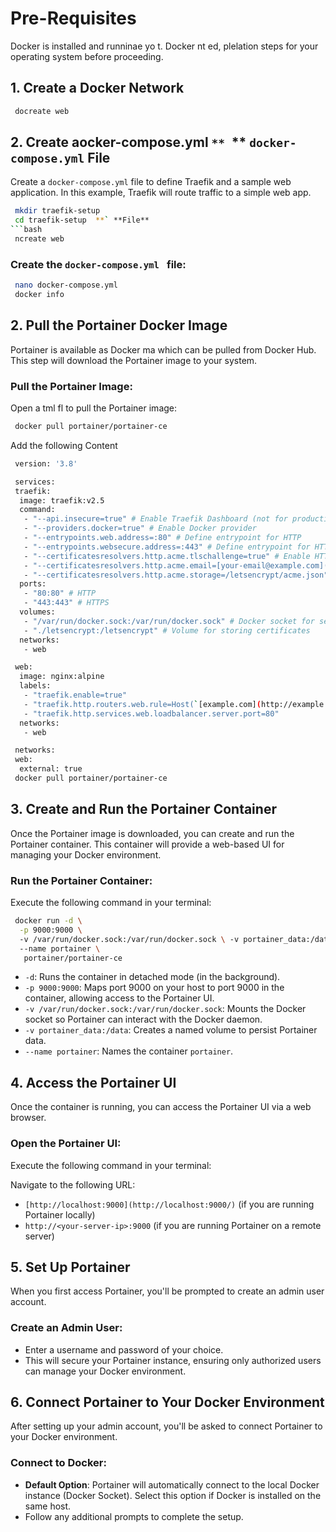 
# Pre-Requisites
 Docker is installed and runninae  yo t.  Docker nt ed, plelation steps for your operating system before proceeding.

## 1\. Create a Docker Network

```bash
 docreate web
 ```
## 2\. Create aocker-compose.yml `** `** `docker-compose.yml` File

Create a `docker-compose.yml` file to define Traefik and a sample web application. In this example, Traefik will route traffic to a simple web app.

```bash
 mkdir traefik-setup
 cd traefik-setup  **` **File**
```bash
 ncreate web
 ```
###  Create the `docker-compose.yml ` file:

 ```bash
  nano docker-compose.yml
  docker info
```

## 2\. Pull the Portainer Docker Image
Portainer is available as  Docker ma which can be pulled from Docker Hub. This step will download the Portainer image to your system.

###  **Pull the Portainer Image**:
Open a tml  fl to pull the Portainer image:

```bash
 docker pull portainer/portainer-ce
 ```
Add the following Content

```bash
 version: '3.8'

 services:
 traefik:
  image: traefik:v2.5
  command:
   - "--api.insecure=true" # Enable Traefik Dashboard (not for production use)
   - "--providers.docker=true" # Enable Docker provider
   - "--entrypoints.web.address=:80" # Define entrypoint for HTTP
   - "--entrypoints.websecure.address=:443" # Define entrypoint for HTTPS
   - "--certificatesresolvers.http.acme.tlschallenge=true" # Enable HTTP-01 challenge for ACME
   - "--certificatesresolvers.http.acme.email=[your-email@example.com](mailto:your-email@example.com)" # Your email for ACME
   - "--certificatesresolvers.http.acme.storage=/letsencrypt/acme.json" # Storage for certificates
  ports:
   - "80:80" # HTTP
   - "443:443" # HTTPS
  volumes:
   - "/var/run/docker.sock:/var/run/docker.sock" # Docker socket for service discovery
   - "./letsencrypt:/letsencrypt" # Volume for storing certificates
  networks:
   - web

 web:
  image: nginx:alpine
  labels:
   - "traefik.enable=true"
   - "traefik.http.routers.web.rule=Host(`[example.com](http://example.com/)`)" # Replace with your domain
   - "traefik.http.services.web.loadbalancer.server.port=80"
  networks:
   - web

 networks:
 web:
  external: true
 docker pull portainer/portainer-ce
 ```


## 3\. Create and Run the Portainer Container
Once the Portainer image is downloaded, you can create and run the Portainer container. This container will provide a web-based UI for managing your Docker environment.

###  **Run the Portainer Container**:
Execute the following command in your terminal:

``` bash
 docker run -d \
  -p 9000:9000 \ 
  -v /var/run/docker.sock:/var/run/docker.sock \ -v portainer_data:/data \ 
  --name portainer \
   portainer/portainer-ce
```
-   `-d`: Runs the container in detached mode (in the background).
-   `-p 9000:9000`: Maps port 9000 on your host to port 9000 in the container, allowing access to the Portainer UI.
-   `-v /var/run/docker.sock:/var/run/docker.sock`: Mounts the Docker socket so Portainer can interact with the Docker daemon.
-   `-v portainer_data:/data`: Creates a named volume to persist Portainer data.
-   `--name portainer`: Names the container  `portainer`.

## 4\. Access the Portainer UI
Once the container is running, you can access the Portainer UI via a web browser.

###  **Open the Portainer UI**:
Execute the following command in your terminal:

Navigate to the following URL:
-   `[http://localhost:9000](http://localhost:9000/)`  (if you are running Portainer locally)
-   `http://<your-server-ip>:9000`  (if you are running Portainer on a remote server)

## 5\. Set Up Portainer 

When you first access Portainer, you'll be prompted to create an admin user account.
### **Create an Admin User**:

-   Enter a username and password of your choice.
-   This will secure your Portainer instance, ensuring only authorized users can manage your Docker environment.

## 6\. Connect Portainer to Your Docker Environment

After setting up your admin account, you'll be asked to connect Portainer to your Docker environment.
### **Connect to Docker**:

-   **Default Option**: Portainer will automatically connect to the local Docker instance (Docker Socket). Select this option if Docker is installed on the same host.
-   Follow any additional prompts to complete the setup.
<!--stackedit_data:
eyJoaXN0b3J5IjpbMTM5MTE5NTA3NSwtMjYzNDAzNTUyLDYyNj
ExMTA1MSwxNTA4Nzg4MzI1LC0xMDcwOTI3MTUzLC0xOTQ1NjUx
MzU1LC0yMTE3NTE4NzYxLDY1MTUwMzY4OSwxMTk3MDE2NDQzXX
0=
-->